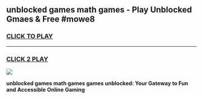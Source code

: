 
## unblocked games math games - Play Unblocked Gmaes & Free #mowe8
<h3>
<a href="https://premium.freeplayer.one?title=unblocked_games_math_games&ref=03M">CLICK TO PLAY</a></h3>
<hr>

<h3>
<a href="https://premium.freeplayer.one?title=unblocked_games_math_games&ref=03M">CLICK 2 PLAY</a>
  
</h3>

<a href="https://premium.freeplayer.one?title=unblocked_games_math_games&ref=03M"><img src="https://clearcache.store/games.png"></a>


**unblocked games math games games unblocked: Your Gateway to Fun and Accessible Online Gaming**
